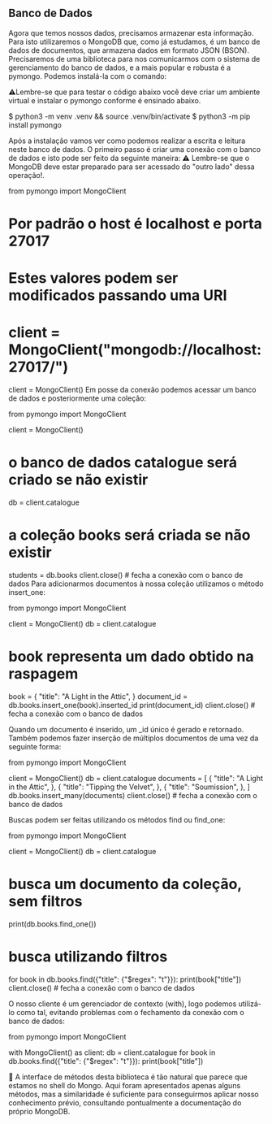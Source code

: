 ## Banco de Dados

Agora que temos nossos dados, precisamos armazenar esta informação. Para isto utilizaremos o MongoDB que, como já estudamos, é um banco de dados de documentos, que armazena dados em formato JSON (BSON). Precisaremos de uma biblioteca para nos comunicarmos com o sistema de gerenciamento do banco de dados, e a mais popular e robusta é a pymongo. Podemos instalá-la com o comando:

⚠️Lembre-se que para testar o código abaixo você deve criar um ambiente virtual e instalar o pymongo conforme é ensinado abaixo.

$ python3 -m venv .venv && source .venv/bin/activate
$ python3 -m pip install pymongo

Após a instalação vamos ver como podemos realizar a escrita e leitura neste banco de dados. O primeiro passo é criar uma conexão com o banco de dados e isto pode ser feito da seguinte maneira:
⚠️ Lembre-se que o MongoDB deve estar preparado para ser acessado do "outro lado" dessa operação!.

from pymongo import MongoClient

# Por padrão o host é localhost e porta 27017

# Estes valores podem ser modificados passando uma URI

# client = MongoClient("mongodb://localhost:27017/")

client = MongoClient()
Em posse da conexão podemos acessar um banco de dados e posteriormente uma coleção:

from pymongo import MongoClient

client = MongoClient()

# o banco de dados catalogue será criado se não existir

db = client.catalogue

# a coleção books será criada se não existir

students = db.books
client.close() # fecha a conexão com o banco de dados
Para adicionarmos documentos à nossa coleção utilizamos o método insert_one:

from pymongo import MongoClient

client = MongoClient()
db = client.catalogue

# book representa um dado obtido na raspagem

book = {
"title": "A Light in the Attic",
}
document_id = db.books.insert_one(book).inserted_id
print(document_id)
client.close() # fecha a conexão com o banco de dados

Quando um documento é inserido, um \_id único é gerado e retornado. Também podemos fazer inserção de múltiplos documentos de uma vez da seguinte forma:

from pymongo import MongoClient

client = MongoClient()
db = client.catalogue
documents = [
{
"title": "A Light in the Attic",
},
{
"title": "Tipping the Velvet",
},
{
"title": "Soumission",
},
]
db.books.insert_many(documents)
client.close() # fecha a conexão com o banco de dados

Buscas podem ser feitas utilizando os métodos find ou find_one:

from pymongo import MongoClient

client = MongoClient()
db = client.catalogue

# busca um documento da coleção, sem filtros

print(db.books.find_one())

# busca utilizando filtros

for book in db.books.find({"title": {"$regex": "t"}}):
print(book["title"])
client.close() # fecha a conexão com o banco de dados

O nosso cliente é um gerenciador de contexto (with), logo podemos utilizá-lo como tal, evitando problemas com o fechamento da conexão com o banco de dados:

from pymongo import MongoClient

with MongoClient() as client:
db = client.catalogue
for book in db.books.find({"title": {"$regex": "t"}}):
print(book["title"])

🍃 A interface de métodos desta biblioteca é tão natural que parece que estamos no shell do Mongo. Aqui foram apresentados apenas alguns métodos, mas a similaridade é suficiente para conseguirmos aplicar nosso conhecimento prévio, consultando pontualmente a documentação do próprio MongoDB.

